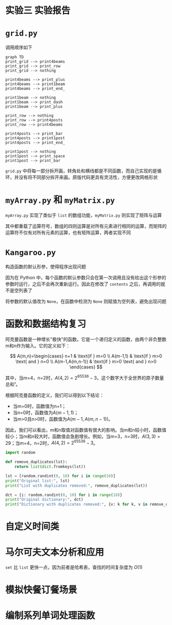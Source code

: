 # 实验三 实验报告

# `grid.py`

调用顺序如下

```mermaid
graph TD
print_grid --> print4beams
print_grid --> print_row
print_grid --> nothing

print4beams --> print_plus
print4beams --> print1beam
print4beams --> print_end_

print1beam --> nothing
print1beam --> print_dash
print1beam --> print_plus

print_row --> nothing
print_row --> print4posts
print_row --> print4beams

print4posts --> print_bar
print4posts --> print1post
print4posts --> print_end_

print1post --> nothing
print1post --> print_space
print1post --> print_bar
```

`grid.py` 中将每一部分拆开画，转角处和横线都是不同函数，而自己实现的是循环，并没有将不同部分拆开来画。原版代码更具有灵活性，方便更改网格形状

# `myArray.py` 和 `myMatrix.py`

`myArray.py` 实现了类似于 `list` 的数组功能，`myMatrix.py` 则实现了矩阵与运算

其中都重载了运算符号，数组的四则运算是对所有元素进行相同的运算，而矩阵的运算符不仅有对所有元素的运算，也有矩阵运算，两者实现不同

# `Kangaroo.py`

构造函数的默认形参，使得程序出现问题

因为在 Python 中，每个函数的默认参数只会在第一次调用且没有给出这个形参的参数时运行，之后不会再次重新运行。因此在修改了 `contents` 之后，再调用的就不是空列表了

将参数的默认值改为 `None`，在函数中检测为 `None` 则赋值为空列表，避免出现问题

# 函数和数据结构复习

阿克曼函数是一种增长"极快"的函数。它是一个递归定义的函数，由两个非负整数m和n作为输入。它的定义如下：

$$
A(m,n)=\begin{cases}
n+1 & \text{if } m=0 \\
A(m-1,1) & \text{if } m>0 \text{ and } n=0 \\
A(m-1,A(m,n-1)) & \text{if } m>0 \text{ and } n>0
\end{cases}
$$

其中，当m=4，n=2时，$A(4,2)=2^{65536}-3$，这个数字大于全世界的原子数量总和¹。

根据阿克曼函数的定义，我们可以得到以下结论：

- 当m=0时，函数值为n+1；
- 当n=0时，函数值为$A(m-1,1)$；
- 当m>0且n>0时，函数值为$A(m-1,A(m,n-1))$。

因此，我们可以看出，m和n取值对函数值有很大的影响。当m和n较小时，函数值较小；当m和n较大时，函数值会急剧增长。例如，当m=3，n=3时，$A(3,3)=29$；当m=4，n=2时，$A(4,2)=2^{65536}-3$。

```python
import random

def remove_duplicates(lst):
    return list(dict.fromkeys(lst))

lst = [random.randint(0, 10) for i in range(10)]
print("Original list:", lst)
print("List with duplicates removed:", remove_duplicates(lst))

dct = {i: random.randint(0, 10) for i in range(10)}
print("Original dictionary:", dct)
print("Dictionary with duplicates removed:", {v: k for k, v in remove_duplicates(list(dct.items()))})
```

# 自定义时间类

# 马尔可夫文本分析和应用

`set` 比 `list` 更快一点，因为前者是哈希表，查找的时间复杂度为 $O(1)$

# 模拟快餐订餐场景

# 编制系列单词处理函数
